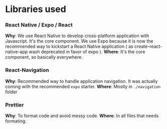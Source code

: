 # Libraries used

### React Native / Expo / React

**Why**: We use React Native to develop cross-platform application with Javascript. It's the core component. We use Expo because it is now the recommended way to kickstart a React Native application ( as create-react-native-app wash deprecated in favor of expo ).
**Where**: It's the core component, so basically everywhere.

### React-Navigation

**Why**: Recommended way to handle application navigation. It was actually coming with the recommended `expo` starter.
**Where**: Mostly in `./navigation` folder

### Prettier

**Why**: To format code and avoid messy code.
**Where**: In all files that needs formating.
